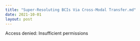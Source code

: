 ```yaml
---
title: "Super-Resoluting BCIs Via Cross-Modal Transfer.md"
date: 2021-10-01
layout: post
---
```


Access denied: Insufficient permissions